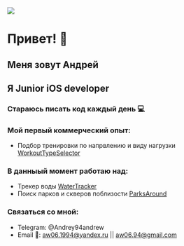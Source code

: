 <img src="./src/image/wall.png">

# Привет! 🤘
## Меня зовут Андрей
## Я Junior iOS developer

### Стараюсь писать код каждый день 💻

### Мой первый коммерческий опыт:
- Подбор тренировки по напрвлению и виду нагрузки [WorkoutTypeSelector](https://github.com/PrezAndrey/WorkoutTypeSelector)

### В данныый момент работаю над:
- Трекер воды [WaterTracker](https://github.com/PrezAndrey/WaterTracker)
- Поиск парков и скверов поблизости [ParksAround](https://github.com/PrezAndrey/ParksAround)

### Связаться со мной:
- Telegram: @Andrey94andrew 
- Email 📧: aw06.1994@yandex.ru || aw06.94@gmail.com 

<!--
**PrezAndrey/prezandrey** is a ✨ _special_ ✨ repository because its `README.md` (this file) appears on your GitHub profile.

Here are some ideas to get you started:

- 🔭 I’m currently working on ...
- 🌱 I’m currently learning ...
- 👯 I’m looking to collaborate on ...
- 🤔 I’m looking for help with ...
- 💬 Ask me about ...
- 📫 How to reach me: ...
- 😄 Pronouns: ...
- ⚡ Fun fact: ...
-->
